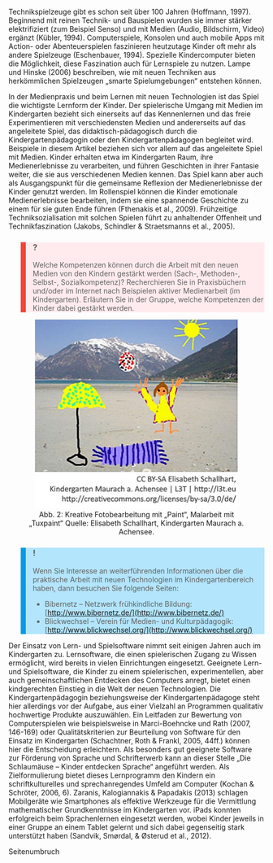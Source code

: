 <!-- filename: 05_Spiel_als_wichtigste_Lernform.md -->
<!-- title: Spiel als wichtigste Lernform -->

Technikspielzeuge gibt es schon seit über 100 Jahren (Hoffmann, 1997). Beginnend mit reinen Technik- und Bauspielen wurden sie immer stärker elektrifiziert (zum Beispiel Senso) und mit Medien (Audio, Bildschirm, Video) ergänzt (Kübler, 1994). Computerspiele, Konsolen und auch mobile Apps mit Action- oder Abenteuerspielen faszinieren heutzutage Kinder oft mehr als andere Spielzeuge (Eschenbauer, 1994). Spezielle Kindercomputer bieten die Möglichkeit, diese Faszination auch für Lernspiele zu nutzen. Lampe und Hinske (2006) beschreiben, wie mit neuen Techniken aus herkömmlichen Spielzeugen „smarte Spielumgebungen“ entstehen können.

In der Medienpraxis und beim Lernen mit neuen Technologien ist das Spiel die wichtigste Lernform der Kinder. Der spielerische Umgang mit Medien im Kindergarten bezieht sich einerseits auf das Kennenlernen und das freie Experimentieren mit verschiedensten Medien und andererseits auf das angeleitete Spiel, das didaktisch-pädagogisch durch die Kindergartenpädagogin oder den Kindergartenpädagogen begleitet wird. Beispiele in diesem Artikel beziehen sich vor allem auf das angeleitete Spiel mit Medien. Kinder erhalten etwa im Kindergarten Raum, ihre Medienerlebnisse zu verarbeiten, und führen Geschichten in ihrer Fantasie weiter, die sie aus verschiedenen Medien kennen. Das Spiel kann aber auch als Ausgangspunkt für die gemeinsame Reflexion der Medienerlebnisse der Kinder genutzt werden. Im Rollenspiel können die Kinder emotionale Medienerlebnisse bearbeiten, indem sie eine spannende Geschichte zu einem für sie guten Ende führen (Fthenakis et al., 2009). Frühzeitige Techniksozialisation mit solchen Spielen führt zu anhaltender Offenheit und Technikfaszination (Jakobs, Schindler &amp; Straetsmanns et al., 2005).

<blockquote style="background: #FFEBEE; border-left: 10px solid #F44336">

### ?

Welche Kompetenzen können durch die Arbeit mit den neuen Medien von den Kindern gestärkt werden (Sach-, Methoden-, Selbst-, Sozialkompetenz)? Recherchieren Sie in Praxisbüchern und/oder im Internet nach Beispielen aktiver Medienarbeit (im Kindergarten). Erläutern Sie in der Gruppe, welche Kompetenzen der Kinder dabei gestärkt werden.

</blockquote>

<center><figure>
  <img src="img/2_Kreative_Fotobearbeitung_mit_Paint_Malarbeit_mit_Tuxpaint_Quelle_Elisabeth_Schal.jpg" alt="Abb. 2: Kreative Fotobearbeitung mit „Paint“, Malarbeit mit „Tuxpaint“ Quelle: Elisabeth Schallhart, Kindergarten Maurach a. Achensee.">
  <figcaption>Abb. 2: Kreative Fotobearbeitung mit „Paint“, Malarbeit mit „Tuxpaint“ Quelle: Elisabeth Schallhart, Kindergarten Maurach a. Achensee.</figcaption>
</figure></center>


<blockquote style="background: #B3E5FC; border-left: 10px solid #039BE5">

### !

Wenn Sie Interesse an weiterführenden Informationen über die praktische Arbeit mit neuen Technologien im Kindergartenbereich haben, dann besuchen Sie folgende Seiten:

- Bibernetz – Netzwerk frühkindliche Bildung: [http://www.bibernetz.de/](http://www.bibernetz.de/)
- Blickwechsel – Verein für Medien- und Kulturpädagogik: [http://www.blickwechsel.org/](http://www.blickwechsel.org/)

</blockquote>

Der Einsatz von Lern- und Spielsoftware nimmt seit einigen Jahren auch im Kindergarten zu. Lernsoftware, die einen spielerischen Zugang zu Wissen ermöglicht, wird bereits in vielen Einrichtungen eingesetzt. Geeignete Lern- und Spielsoftware, die Kinder zu einem spielerischen, experimentellen, aber auch gemeinschaftlichen Entdecken des Computers anregt, bietet einen kindgerechten Einstieg in die Welt der neuen Technologien. Die Kindergartenpädagogin beziehungsweise der Kindergartenpädagoge steht hier allerdings vor der Aufgabe, aus einer Vielzahl an Programmen qualitativ hochwertige Produkte auszuwählen. Ein Leitfaden zur Bewertung von Computerspielen wie beispielsweise in Marci-Boehncke und Rath (2007, 146-169) oder Qualitätskriterien zur Beurteilung von Software für den Einsatz im Kindergarten (Schachtner, Roth &amp; Frankl, 2005, 44ff.) können hier die Entscheidung erleichtern. Als besonders gut geeignete Software zur Förderung von Sprache und Schrifterwerb kann an dieser Stelle „Die Schlaumäuse – Kinder entdecken Sprache“ angeführt werden. Als Zielformulierung bietet dieses Lernprogramm den Kindern ein schriftkulturelles und sprechanregendes Umfeld am Computer (Kochan &amp; Schröter, 2006, 6). Zaranis, Kalogiannakis &amp; Papadakis (2013) schlagen Mobilgeräte wie Smartphones als effektive Werkzeuge für die Vermittlung mathematischer Grundkenntnisse im Kindergarten vor. iPads konnten erfolgreich beim Sprachenlernen eingesetzt werden, wobei Kinder jeweils in einer Gruppe an einem Tablet gelernt und sich dabei gegenseitig stark unterstützt haben (Sandvik, Smørdal, &amp; Østerud et al., 2012).

Seitenumbruch
